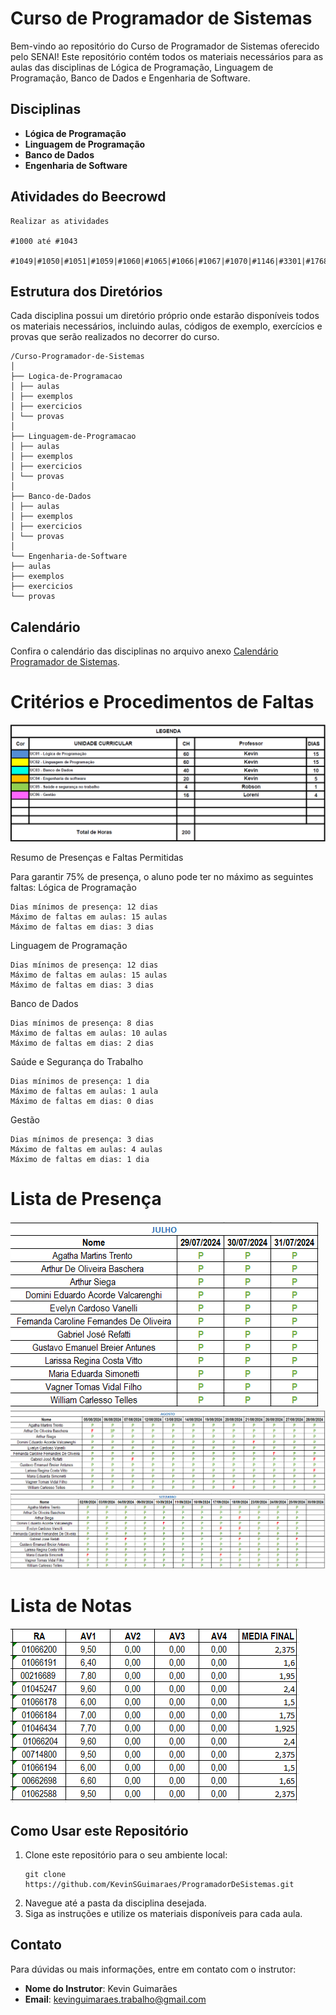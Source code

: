 # Curso de Programador de Sistemas

Bem-vindo ao repositório do Curso de Programador de Sistemas oferecido pelo SENAI! Este repositório contém todos os materiais necessários para as aulas das disciplinas de Lógica de Programação, Linguagem de Programação, Banco de Dados e Engenharia de Software.

## Disciplinas

- **Lógica de Programação**
- **Linguagem de Programação**
- **Banco de Dados**
- **Engenharia de Software**

## Atividades do Beecrowd
```
Realizar as atividades 

#1000 até #1043

#1049|#1050|#1051|#1059|#1060|#1065|#1066|#1067|#1070|#1146|#3301|#1768 
```
## Estrutura dos Diretórios

Cada disciplina possui um diretório próprio onde estarão disponíveis todos os materiais necessários, incluindo aulas, códigos de exemplo, exercícios e provas que serão realizados no decorrer do curso.

```
/Curso-Programador-de-Sistemas
│
├── Logica-de-Programacao
│ ├── aulas
│ ├── exemplos
│ ├── exercicios
│ └── provas
│
├── Linguagem-de-Programacao
│ ├── aulas
│ ├── exemplos
│ ├── exercicios
│ └── provas
│
├── Banco-de-Dados
│ ├── aulas
│ ├── exemplos
│ ├── exercicios
│ └── provas
│
└── Engenharia-de-Software
├── aulas
├── exemplos
├── exercicios
└── provas
```

## Calendário

Confira o calendário das disciplinas no arquivo anexo [Calendário Programador de Sistemas](https://github.com/KevinSGuimaraes/ProgramadorDeSistemas/blob/main/Calend%C3%A1rio%20Programador%20de%20Sistemas.pdf).

# Critérios e Procedimentos de Faltas
![Aulas](Imagens/HorasAula.png)

Resumo de Presenças e Faltas Permitidas

Para garantir 75% de presença, o aluno pode ter no máximo as seguintes faltas:
Lógica de Programação

    Dias mínimos de presença: 12 dias
    Máximo de faltas em aulas: 15 aulas
    Máximo de faltas em dias: 3 dias

Linguagem de Programação

    Dias mínimos de presença: 12 dias
    Máximo de faltas em aulas: 15 aulas
    Máximo de faltas em dias: 3 dias

Banco de Dados

    Dias mínimos de presença: 8 dias
    Máximo de faltas em aulas: 10 aulas
    Máximo de faltas em dias: 2 dias

Saúde e Segurança do Trabalho

    Dias mínimos de presença: 1 dia
    Máximo de faltas em aulas: 1 aula
    Máximo de faltas em dias: 0 dias

Gestão

    Dias mínimos de presença: 3 dias
    Máximo de faltas em aulas: 4 aulas
    Máximo de faltas em dias: 1 dia
	
# Lista de Presença
![Lista de Presença Julho](Imagens/lista_presenca_julho.png)
![Lista de Presença Agosto](Imagens/lista_presenca_agosto.png)
![Lista de Presença Setembro](Imagens/lista_presenca_setembro.png)

# Lista de Notas
![Notas](Imagens/Notas.png)

## Como Usar este Repositório

1. Clone este repositório para o seu ambiente local:
    ```
    git clone https://github.com/KevinSGuimaraes/ProgramadorDeSistemas.git
    ```
2. Navegue até a pasta da disciplina desejada.
3. Siga as instruções e utilize os materiais disponíveis para cada aula.

## Contato

Para dúvidas ou mais informações, entre em contato com o instrutor:
- **Nome do Instrutor**: Kevin Guimarães
- **Email**: kevinguimaraes.trabalho@gmail.com